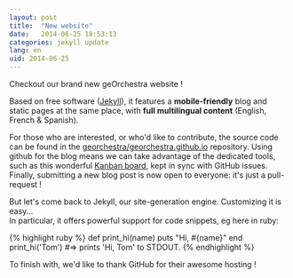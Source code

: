```yaml
---
layout: post
title:  "New website"
date:   2014-06-25 18:53:13
categories: jekyll update
lang: en
uid: 2014-06-25
---
```


Checkout our brand new geOrchestra website !

Based on free software ([Jekyll](http://jekyllrb.com/)), it features a **mobile-friendly** blog and static pages at the same place, with **full multilingual content** (English, French & Spanish).

<!--more-->

For those who are interested, or who'd like to contribute, the source code can be found in the [georchestra/georchestra.github.io](https://github.com/georchestra/georchestra.github.io) repository.
Using github for the blog means we can take advantage of the dedicated tools, such as this wonderful [Kanban board](https://huboard.com/georchestra/georchestra.github.io), kept in sync with GitHub issues.<br />
Finally, submitting a new blog post is now open to everyone: it's just a pull-request !

But let's come back to Jekyll, our site-generation engine. Customizing it is easy...<br />
In particular, it offers powerful support for code snippets, eg here in ruby:

{% highlight ruby %}
def print_hi(name)
  puts "Hi, #{name}"
end
print_hi('Tom')
#=> prints 'Hi, Tom' to STDOUT.
{% endhighlight %}

To finish with, we'd like to thank GitHub for their awesome hosting !

